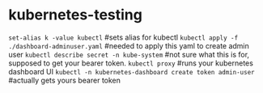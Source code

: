 # kubernetes-testing

`set-alias k -value kubectl` #sets alias for kubectl
`kubectl apply -f ./dashboard-adminuser.yaml`  #needed to apply this yaml to create admin user
`kubectl describe secret -n kube-system` #not sure what this is for, supposed to get your bearer token.
`kubectl proxy` #runs your kubernetes dashboard UI
`kubectl -n kubernetes-dashboard create token admin-user` #actually gets yours bearer token
